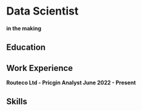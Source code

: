 # Data Scientist

#### in the making

## Education

## Work Experience

**Routeco Ltd - Pricgin Analyst June 2022 - Present**

## Skills

